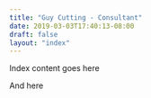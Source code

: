 ```yaml
---
title: "Guy Cutting - Consultant"
date: 2019-03-03T17:40:13-08:00
draft: false
layout: "index"
---
```

Index content goes here  

And here  

